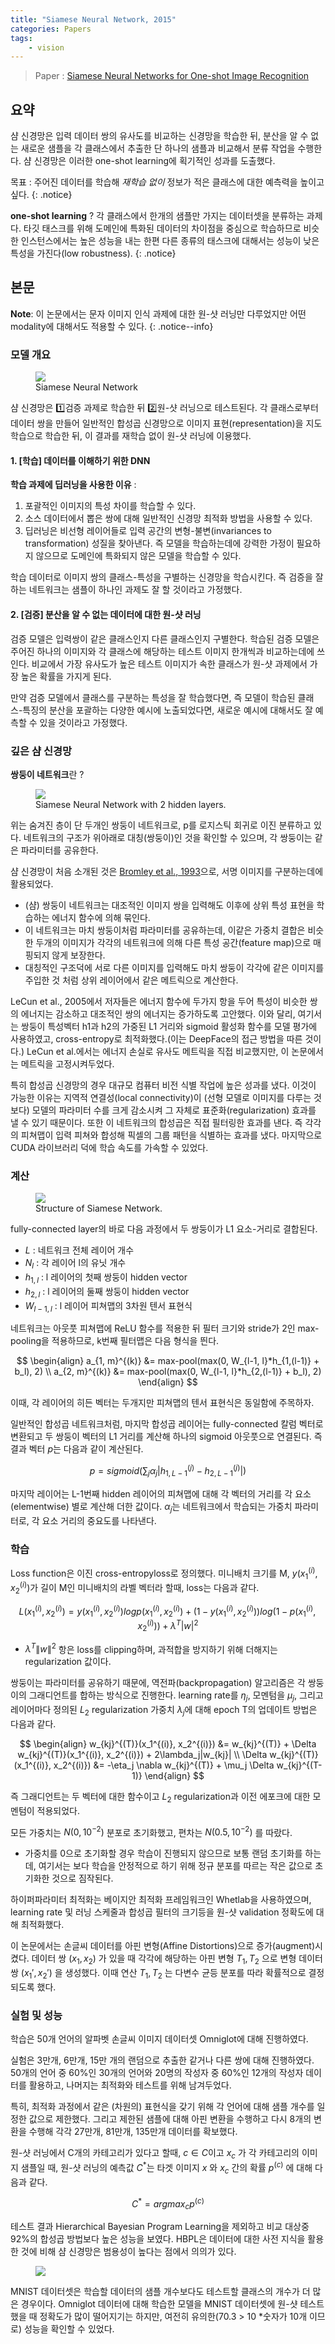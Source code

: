 ```yaml
---
title: "Siamese Neural Network, 2015"
categories: Papers
tags:
    - vision
---
```


> Paper : [Siamese Neural Networks for One-shot Image Recognition](https://www.cs.cmu.edu/~rsalakhu/papers/oneshot1.pdf) 


## 요약
샴 신경망은 입력 데이터 쌍의 유사도를 비교하는 신경망을 학습한 뒤, 분산을 알 수 없는 새로운 샘플을 각 클래스에서 추출한 단 하나의 샘플과 비교해서 분류 작업을 수행한다. 샴 신경망은 이러한 one-shot learning에 획기적인 성과를 도출했다.

목표 : 주어진 데이터를 학습해 *재학습 없이* 정보가 적은 클래스에 대한 예측력을 높이고 싶다.
{: .notice}

**one-shot learning** ?
각 클래스에서 한개의 샘플만 가지는 데이터셋을 분류하는 과제다. 타깃 태스크를 위해 도메인에 특화된 데이터의 차이점을 중심으로 학습하므로 비슷한 인스턴스에서는 높은 성능을 내는 한편 다른 종류의 태스크에 대해서는 성능이 낮은 특성을 가진다(low robustness). 
{: .notice}


## 본문

**Note**: 이 논문에서는 문자 이미지 인식 과제에 대한 원-샷 러닝만 다루었지만 어떤 modality에 대해서도 적용할 수 
있다.
{: .notice--info}


### 모델 개요

<figure style="width: 500px" class="align-center">
	<a href="/imgs/post-imgs/siamese-snn.png"><img src="/imgs/post-imgs/siamese-snn.png"></a>
	<figcaption>Siamese Neural Network</figcaption>
</figure>

샴 신경망은 1️⃣검증 과제로 학습한 뒤 2️⃣원-샷 러닝으로 테스트된다. 각 클래스로부터 데이터 쌍을 만들어 일반적인 합성곱 신경망으로 이미지 표현(representation)을 지도 학습으로 학습한 뒤, 이 결과를 재학습 없이 원-샷 러닝에 이용했다.   


#### 1. [학습] 데이터를 이해하기 위한 DNN

**학습 과제에 딥러닝을 사용한 이유** :
1. 포괄적인 이미지의 특성 차이를 학습할 수 있다.
2. 소스 데이터에서 뽑은 쌍에 대해 일반적인 신경망 최적화 방법을 사용할 수 있다. 
3. 딥러닝은 비선형 레이어들로 입력 공간의 변형-불변(invariances to transformation) 성질을 찾아낸다. 즉 모델을 학습하는데에 강력한 가정이 필요하지 않으므로 도메인에 특화되지 않은 모델을 학습할 수 있다.

학습 데이터로 이미지 쌍의 클래스-특성을 구별하는 신경망을 학습시킨다. 즉 검증을 잘 하는 네트워크는 샘플이 하나인 과제도 잘 할 것이라고 가정했다.

#### 2. [검증] 분산을 알 수 없는 데이터에 대한 원-샷 러닝

검증 모델은 입력쌍이 같은 클래스인지 다른 클래스인지 구별한다. 학습된 검증 모델은 주어진 하나의 이미지와 각 클래스에 해당하는 테스트 이미지 한개씩과 비교하는데에 쓰인다. 비교에서 가장 유사도가 높은 테스트 이미지가 속한 클래스가 원-샷 과제에서 가장 높은 확률을 가지게 된다.

만약 검증 모델에서 클래스를 구분하는 특성을 잘 학습했다면, 즉 모델이 학습된 클래스-특징의 분산을 포괄하는 다양한 예시에 노출되었다면, 새로운 예시에 대해서도 잘 예측할 수 있을 것이라고 가정했다.


### 깊은 샴 신경망

**쌍둥이 네트워크**란 ?

<figure style="width: 500px" class="align-center">
	<a href="/imgs/post-imgs/siamese-tasks.png"><img src="/imgs/post-imgs/siamese-tasks.png"></a>
	<figcaption>Siamese Neural Network with 2 hidden layers.</figcaption>
</figure>

위는 숨겨진 층이 단 두개인 쌍둥이 네트워크로, p를 로지스틱 회귀로 이진 분류하고 있다. 
네트워크의 구조가 위아래로 대칭(쌍둥이)인 것을 확인할 수 있으며, 각 쌍둥이는 같은 파라미터를 공유한다.

샴 신경망이 처음 소개된 것은 [Bromley et al., 1993]()으로, 서명 이미지를 구분하는데에 활용되었다. 
- (샴) 쌍둥이 네트워크는 대조적인 이미지 쌍을 입력해도 이후에 상위 특성 표현을 학습하는 에너지 함수에 의해 묶인다. 
- 이 네트워크는 마치 쌍둥이처럼 파라미터를 공유하는데, 이같은 가중치 결합은 비슷한 두개의 이미지가 각각의 네트워크에 의해 다른 특성 공간(feature map)으로 매핑되지 않게 보장한다. 
- 대칭적인 구조덕에 서로 다른 이미지를 입력해도 마치 쌍둥이 각각에 같은 이미지를 주입한 것 처럼 상위 레이어에서 같은 메트릭으로 계산한다.

LeCun et al., 2005에서 저자들은 에너지 함수에 두가지 항을 두어 특성이 비슷한 쌍의 에너지는 감소하고 대조적인 쌍의 에너지는 증가하도록 고안했다. 이와 달리, 여기서는 쌍둥이 특성벡터 h1과 h2의 가중된 L1 거리와 sigmoid 활성화 함수를 모델 평가에 사용하였고, cross-entropy로 최적화했다.(이는 DeepFace의 접근 방법을 따른 것이다.) LeCun et al.에서는 에너지 손실로 유사도 메트릭을 직접 비교했지만, 이 논문에서는 메트릭을 고정시켜두었다.

특히 합성곱 신경망의 경우 대규모 컴퓨터 비전 식별 작업에 높은 성과를 냈다. 이것이 가능한 이유는 지역적 연결성(local connectivity)이 (선형 모델로 이미지를 다루는 것보다) 모델의 파라미터 수를 크게 감소시켜 그 자체로 표준화(regularization) 효과를 낼 수 있기 때문이다. 또한 이 네트워크의 합성곱은 직접 필터링한 효과를 낸다. 즉 각각의 피쳐맵이 입력 피쳐와 합성해 픽셀의 그룹 패턴을 식별하는 효과를 냈다. 마지막으로 CUDA 라이브러리 덕에 학습 속도를 가속할 수 있었다.


### 계산

<figure>
	<a href="/imgs/post-imgs/siamese-structure.png"><img src="/imgs/post-imgs/siamese-structure.png"></a>
	<figcaption>Structure of Siamese Network.</figcaption>
</figure>

fully-connected layer의 바로 다음 과정에서 두 쌍둥이가 L1 요소-거리로 결합된다.

- $L$ : 네트워크 전체 레이어 개수
- $N_l$ : 각 레이어 l의 유닛 개수
- $h_{1, l}$ : l 레이어의 첫째 쌍둥이 hidden vector
- $h_{2, l}$ : l 레이어의 둘째 쌍둥이 hidden vector
- $W_{l-1, l}$ : l 레이어 피쳐맵의 3차원 텐서 표현식

네트워크는 아웃풋 피쳐맵에 ReLU 함수를 적용한 뒤 필터 크기와 stride가 2인 max-pooling을 적용하므로, k번째 필터맵은 다음 형식을 띈다.

$$
\begin{align}
a_{1, m}^{(k)} &= max-pool(max(0, W_{l-1, l}*h_{1,(l-1)} + b_l), 2) \\
a_{2, m}^{(k)} &= max-pool(max(0, W_{l-1, l}*h_{2,(l-1)} + b_l), 2)
\end{align}
$$

이때, 각 레이어의 히든 벡터는 두개지만 피쳐맵의 텐서 표현식은 동일함에 주목하자.

일반적인 합성곱 네트워크처럼, 마지막 합성곱 레이어는 fully-connected 칼럼 벡터로 변환되고 두 쌍둥이 벡터의 L1 거리를 계산해 하나의 sigmoid 아웃풋으로 연결된다. 즉 결과 벡터 $p$는 다음과 같이 계산된다.

$$
p = sigmoid(\sum_j \alpha_j|h_{1,L-1}^{(j)} - h_{2,L-1}^{(j)}|)
$$

마지막 레이어는 L-1번째 hidden 레이어의 피쳐맵에 대해 각 벡터의 거리를 각 요소(elementwise) 별로 계산해 더한 값이다. $\alpha_j$는 네트워크에서 학습되는 가중치 파라미터로, 각 요소 거리의 중요도를 나타낸다.


### 학습

Loss function은 이진 cross-entropyloss로 정의했다. 미니배치 크기를 M, $y(x_1^{(i)}, x_2^{(i)})$가 길이 M인 미니배치의 라벨 벡터라 할때, loss는 다음과 같다.

$$
L(x_1^{(i)}, x_2^{(i)}) = y(x_1^{(i)}, x_2^{(i)}) log p(x_1^{(i)}, x_2^{(i)}) + (1-y(x_1^{(i)}, x_2^{(i)})) log(1- p(x_1^{(i)}, x_2^{(i)})) + \lambda^{T}|w|^2
$$
    
- $\lambda^{T} {\| w \|}^2$ 항은 loss를 clipping하며, 과적합을 방지하기 위해 더해지는 
regularization 값이다.

쌍둥이는 파라미터를 공유하기 때문에, 역전파(backpropagation) 알고리즘은 각 쌍둥이의 그래디언트를 합하는 방식으로 진행한다. learning rate를 $\eta_j$, 모멘텀을 $\mu_j$, 그리고 레이어마다 정의된 $L_2$ regularization 가중치 $\lambda_j$에 대해 epoch T의 업데이트 방법은 다음과 같다.

$$
\begin{align}
w_{kj}^{(T)}(x_1^{(i)}, x_2^{(i)}) &= w_{kj}^{(T)} + \Delta w_{kj}^{(T)}(x_1^{(i)}, x_2^{(i)}) + 2\lambda_j|w_{kj}| \\
\Delta w_{kj}^{(T)}(x_1^{(i)}, x_2^{(i)}) &= -\eta_j \nabla w_{kj}^{(T)} + \mu_j \Delta w_{kj}^{(T-1)}
\end{align}
$$
    
즉 그래디언트는 두 벡터에 대한 함수이고 $L_2$ regularization과 이전 에포크에 대한 모멘텀이 적용되었다.

모든 가중치는 $N(0, 10^{-2})$ 분포로 초기화했고, 편차는 $N(0.5, 10^{-2})$ 를 따랐다. 
- 가중치를 0으로 초기화할 경우 학습이 진행되지 않으므로 보통 랜덤 초기화를 하는데, 여기서는 보다 학습을 안정적으로 하기 위해 정규 분포를 따르는 작은 값으로 초기화한 것으로 짐작된다.

하이퍼파라미터 최적화는 베이지안 최적화 프레임워크인 Whetlab을 사용하였으며, learning rate 및 러닝 스케줄과 합성곱 필터의 크기등을 원-샷 validation 정확도에 대해 최적화했다.

이 논문에서는 손글씨 데이터를 아핀 변형(Affine Distortions)으로 증가(augment)시켰다. 데이터 쌍 $(x_1, x_2)$ 가 있을 때 각각에 해당하는 아핀 변형 $T_1, T_2$ 으로 변형 데이터 쌍 $(x_1\prime, x_2\prime)$ 을 생성했다. 이때 연산 $T_1, T_2$ 는 다변수 균등 분포를 따라 확률적으로 결정되도록 했다.   


### 실험 및 성능 

학습은 50개 언어의 알파벳 손글씨 이미지 데이터셋 Omniglot에 대해 진행하였다. 

실험은 3만개, 6만개, 15만 개의 랜덤으로 추출한 같거나 다른 쌍에 대해 진행하였다. 50개의 언어 중 60%인 30개의 언어와 20명의 작성자 중 60%인 12개의 작성자 데이터를 활용하고, 나머지는 최적화와 테스트를 위해 남겨두었다.

특히, 최적화 과정에서 같은 (차원의) 표현식을 갖기 위해 각 언어에 대해 샘플 개수를 일정한 값으로 제한했다. 그리고 제한된 샘플에 대해 아핀 변환을 수행하고 다시 8개의 변환을 수행해 각각 27만개, 81만개, 135만개 데이터를 확보했다.

원-샷 러닝에서 C개의 카테고리가 있다고 할때, $c \in C$이고 ${x_c}$ 가 각 카테고리의 이미지 샘플일 때, 원-샷 러닝의 예측값 $C^*$는 타겟 이미지 $x$ 와 $x_c$ 간의 확률 $p^{(c)}$ 에 대해 다음과 같다. 
 
$$
C^* = {argmax}_c p^{(c)}
$$

테스트 결과 Hierarchical Bayesian Program Learning을 제외하고 비교 대상중 92%의 합성곱 방법보다 높은 성능을 보였다. HBPL은 데이터에 대한 사전 지식을 활용한 것에 비해 샴 신경망은 범용성이 높다는 점에서 의의가 있다.

<figure style="width: 300px" class="align-center">
	<a href="/imgs/post-imgs/siamese-one_shot_acc.png"><img src="/imgs/post-imgs/siamese-one_shot_acc.png"></a>
	<figcaption></figcaption>
</figure>    

MNIST 데이터셋은 학습할 데이터의 샘플 개수보다도 테스트할 클래스의 개수가 더 많은 경우이다. Omniglot 데이터에 대해 학습한 모델을 MNIST 데이터셋에 원-샷 테스트 했을 때 정확도가 많이 떨어지기는 하지만, 여전히 유의한(70.3 > 10 *숫자가 10개 이므로) 성능을 확인할 수 있었다.
